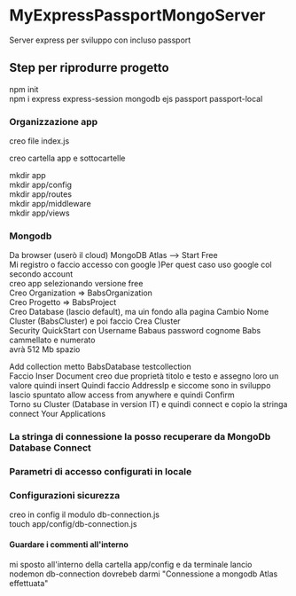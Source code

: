 # MyExpressPassportMongoServer

Server express per sviluppo con incluso passport

## Step per riprodurre progetto

npm init  
npm i express express-session mongodb ejs passport passport-local  

### Organizzazione app

creo file index.js  

creo cartella app e sottocartelle  

mkdir app  
mkdir app/config  
mkdir app/routes  
mkdir app/middleware  
mkdir app/views  

### Mongodb

Da browser (userò il cloud)
MongoDB Atlas --> Start Free  
Mi registro o faccio accesso con google )Per quest caso uso google col secondo account  
creo app selezionando versione free  
Creo Organization  => BabsOrganization  
Creo Progetto => BabsProject  
Creo Database (lascio default), ma uin fondo alla pagina Cambio Nome Cluster (BabsCluster) e poi faccio Crea Cluster  
Security QuickStart con Username Babaus password cognome Babs cammellato e numerato  
avrà 512 Mb spazio  

Add collection metto BabsDatabase testcollection  
Faccio Inser Document
creo due proprietà titolo e testo e assegno loro un valore quindi insert 
Quindi faccio AddressIp e siccome sono in sviluppo lascio spuntato allow access from anywhere e quindi Confirm  
Torno su Cluster (Database in version IT) e quindi connect e copio la stringa connect Your Applications  

### La stringa di connessione la posso recuperare da MongoDb Database Connect  

### Parametri di accesso configurati in locale

### Configurazioni sicurezza

creo in config il modulo db-connection.js  
touch app/config/db-connection.js

#### Guardare i commenti all'interno

mi sposto all'interno della cartella app/config e da terminale lancio
nodemon db-connection dovrebeb darmi "Connessione a mongodb Atlas effettuata"

